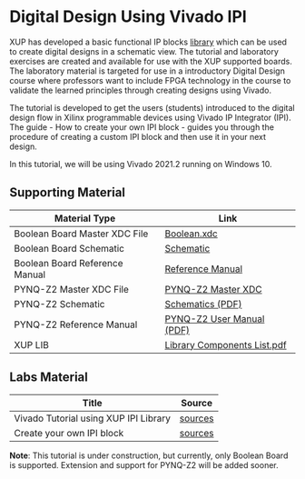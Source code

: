 # Digital Design Using Vivado IPI

XUP has developed a basic functional IP blocks [library](https://www.xilinx.com/content/dam/xilinx/support/documentation/university/Vivado-Teaching/Digital-Design/2014x/labs-source/XUP_LIB.zip) which can be used to create digital designs in a schematic view. The tutorial and laboratory exercises are created and available for use with the XUP supported boards. The laboratory material is targeted for use in a introductory Digital Design course where professors want to include FPGA technology in the course to validate the learned principles through creating designs using Vivado.

The tutorial is developed to get the users (students) introduced to the digital design flow in Xilinx programmable devices using Vivado IP Integrator (IPI).  The guide - How to create your own IPI block - guides you through the procedure of creating a custom IPI block and then use it in your next design.

In this tutorial, we will be using Vivado 2021.2 running on Windows 10.

## Supporting Material

| Material Type                  | Link                                                         |
| ------------------------------ | ------------------------------------------------------------ |
| Boolean Board Master XDC File  | [Boolean.xdc](https://www.realdigital.org/downloads/8d5c167add28c014173edcf51db78bb9.txt) |
| Boolean Board Schematic        | [Schematic](https://www.realdigital.org/downloads/63f9a8205ebd9c2e8c2d265ad25097dc.pdf) |
| Boolean Board Reference Manual | [Reference Manual](https://www.realdigital.org/doc/02013cd17602c8af749f00561f88ae21) |
| PYNQ-Z2 Master XDC File        | [PYNQ-Z2 Master XDC](https://dpoauwgwqsy2x.cloudfront.net/Download/pynq-z2_v1.0.xdc.zip) |
| PYNQ-Z2 Schematic              | [Schematics (PDF)](https://dpoauwgwqsy2x.cloudfront.net/Download/TUL_PYNQ_Schematic_R12.pdf) |
| PYNQ-Z2 Reference Manual       | [PYNQ-Z2 User Manual (PDF)](https://dpoauwgwqsy2x.cloudfront.net/Download/pynqz2_user_manual_v1_0.pdf) |
| XUP LIB                        | [Library Components List.pdf](https://www.xilinx.com/content/dam/xilinx/support/documentation/university/Vivado-Teaching/Digital-Design/2014x/docs-pdf/Library_Components_List.pdf) |

## Labs Material

| Title                                 | Source                                                   |
| ------------------------------------- | -------------------------------------------------------- |
| Vivado Tutorial using XUP IPI Library | [sources](./sources/Vivado_Tutorial_Using_IP_Integrator) |
| Create your own IPI block             | [sources]()                                              |

**Note**: This tutorial is under construction, but currently, only Boolean Board is supported. Extension and support for PYNQ-Z2 will be added sooner. 
